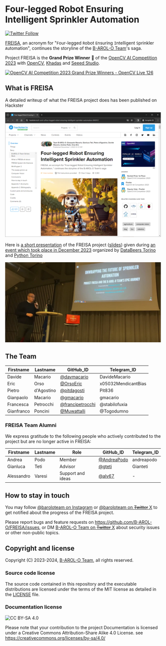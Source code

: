 # Four-legged Robot Ensuring Intelligent Sprinkler Automation

[![Twitter Follow](https://img.shields.io/twitter/follow/baroloteam?label=%40baroloteam&style=social)](https://twitter.com/baroloteam)

<!-- [![2023-10-28-freisa-landing-page.png](https://github.com/B-AROL-O/FREISA/assets/90387263/720b1270-4645-444d-8c37-23f423472d9a)](https://www.hackster.io/projects/845012) -->

[FREISA](https://www.hackster.io/projects/845012), an acronym for "`F`our-legged `R`obot `E`nsuring `I`ntelligent `S`prinkler `A`utomation", continues the storyline of the [B-AROL-O Team](https://github.com/B-AROL-O?view_as=public)'s saga.

Project FREISA is the **Grand Prize Winner** 🥇 of the [OpenCV AI Competition 2023](https://www.hackster.io/contests/opencv-ai-competition-2023) with [OpenCV](https://www.hackster.io/opencv), [Khadas](https://www.hackster.io/khadas) and [Seeed Studio](https://www.hackster.io/seeed).

[![OpenCV AI Competition 2023 Grand Prize Winners - OpenCV Live 126](https://img.youtube.com/vi/iUe4N7yvpmA/0.jpg)](https://www.youtube.com/watch?v=iUe4N7yvpmA "OpenCV AI Competition 2023 Grand Prize Winners - OpenCV Live 126")

## What is FREISA

A detailed writeup of what the FREISA project does has been published on Hackster

[![2024-01-27-freisa-hackster-page.png](assets/2024-01-27-freisa-hackster-page.png)](https://www.hackster.io/projects/845012)

Here is [a short presentation](https://video.linux.it/w/xq3Z9khHJGTzv2NsNc1gK7?start=9m37&stop=20m23) of the FREISA project ([slides](https://speakerdeck.com/pythontorino/unwrapping-the-future-of-sprinkler-automation)) given during [an event which took place in December 2023](https://www.eventbrite.com/e/databeers-torino-episodio-17-tickets-754459006197) organized by [DataBeers Torino](https://twitter.com/databeerstorino) and [Python Torino](https://torino.python.it/)

[![2023-12-13-freisa-databeers.png](assets/2023-12-13-freisa-databeers.png)](https://video.linux.it/w/xq3Z9khHJGTzv2NsNc1gK7?start=9m37&stop=20m23)

## The Team

Firstname | Lastname   | GitHub_ID                                    | Telegram_ID
----------|------------|----------------------------------------|---------------------
Davide    | Macario    | [@davmacario](https://github.com/davmacario) | DavideMacario
Eric      | Orso       | [@OrsoEric](https://github.com/OrsoEric)     | x05032MendicantBias
Pietro    | d'Agostino | [@pitdagosti](https://github.com/pitdagosti) | Pit836
Gianpaolo | Macario    | [@gmacario](https://github.com/gmacario)     | gmacario
Francesca | Petrocchi | [@francipetrocchi](https://github.com/francipetrocchi) | @stabilofuxia
Gianfranco | Poncini | [@Muwattalli](https://github.com/@Muwattalli) | @Togodumno

### FREISA Team Alumni

We express gratitude to the following people who actively contributed to the project but are no longer active in FREISA:

Firstname | Lastname   | Role    | GitHub_ID                                    | Telegram_ID
----------|------------|---------|----------------------------------------|---------------------
Andrea    | Podo       | Member  | [@AndreaPodo](https://github.com/AndreaPodo) | andreapodo
Gianluca  | Teti       | Advisor | [@gteti](https://github.com/gteti)           | Gianteti
Alessandro | Varesi | Support and ideas | [@alv67](https://github.com/alv67) | -

## How to stay in touch

You may follow [@baroloteam on Instagram](https://instagram.com/baroloteam) or [@baroloteam on ~~Twitter~~ X](https://x.com/baroloteam) to get notified about the progress of the FREISA project.

Please report bugs and feature requests on <https://github.com/B-AROL-O/FREISA/issues>, or DM [B-AROL-O Team on ~~Twitter~~ X](https://x.com/baroloteam) about security issues or other non-public topics.

## Copyright and license

Copyright (C) 2023-2024, [B-AROL-O Team](https://github.com/B-AROL-O), all rights reserved.

### Source code license

The source code contained in this repository and the executable distributions are licensed under the terms of the MIT license as detailed in the [LICENSE](LICENSE) file.

### Documentation license

![CC BY-SA 4.0](https://i.creativecommons.org/l/by-sa/4.0/88x31.png)

Please note that your contribution to the project Documentation is licensed under a Creative Commons Attribution-Share Alike 4.0 License. see <https://creativecommons.org/licenses/by-sa/4.0/>

<!-- EOF -->
